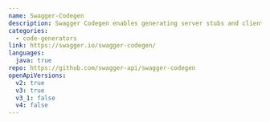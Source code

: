 ```yaml
---
name: Swagger-Codegen
description: Swagger Codegen enables generating server stubs and client SDKs for APIs described in OpenAPI
categories:
  - code-generators
link: https://swagger.io/swagger-codegen/
languages:
  java: true
repo: https://github.com/swagger-api/swagger-codegen
openApiVersions:
  v2: true
  v3: true
  v3_1: false
  v4: false
---
```

